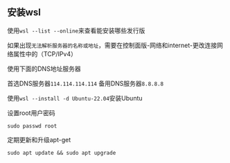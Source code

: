 ## 安装wsl

使用`wsl --list --online`来查看能安装哪些发行版

如果出现`无法解析服务器的名称或地址`，需要在控制面版-网络和internet-更改连接网络属性中的（TCP/IPv4）

使用下面的DNS地址服务器

首选DNS服务器`114.114.114.114`
备用DNS服务器`8.8.8.8`

使用`wsl --install -d Ubuntu-22.04`安装Ubuntu

设置root用户密码

`sudo passwd root`

定期更新和升级apt-get

```
sudo apt update && sudo apt upgrade
```



